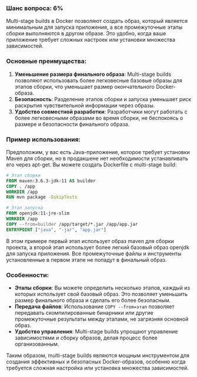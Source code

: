 ### Шанс вопроса: 6%

Multi-stage builds в Docker позволяют создать образ, который является минимальным для запуска приложения, а все промежуточные этапы сборки выполняются в другом образе. Это удобно, когда ваше приложение требует сложных настроек или установки множества зависимостей.

### Основные преимущества:
1. **Уменьшение размера финального образа**: Multi-stage builds позволяют использовать более легковесные базовые образы для этапов сборки, что уменьшает размер окончательного Docker-образа.
2. **Безопасность**: Разделение этапов сборки и запуска уменьшает риск раскрытия чувствительной информации через образы.
3. **Удобство совместной разработки**: Разработчики могут работать с более легковесными образами во время сборки, не беспокоясь о размере и безопасности финального образа.

### Пример использования:
Предположим, у вас есть Java-приложение, которое требует установки Maven для сборки, но в продакшене нет необходимости устанавливать его через apt-get. Вы можете создать Dockerfile с multi-stage build:

```dockerfile
# Этап сборки
FROM maven:3.6.3-jdk-11 AS builder
COPY . /app
WORKDIR /app
RUN mvn package -DskipTests

# Этап запуска
FROM openjdk:11-jre-slim
WORKDIR /app
COPY --from=builder /app/target/*.jar /app/app.jar
ENTRYPOINT ["java", "-jar", "app.jar"]
```

В этом примере первый этап использует образ maven для сборки проекта, а второй этап использует более легкий базовый образ openjdk для запуска приложения. Все промежуточные файлы и инструменты установленные в первом этапе не попадут в финальный образ.

### Особенности:
- **Этапы сборки**: Вы можете определить несколько этапов, каждый из которых использует свой базовый образ. Это позволяет уменьшить размер финального образа и сделать его более безопасным.
- **Передача файлов**: Использование `COPY --from=этап` позволяет передавать скомпилированные бинарники или другие промежуточные результаты между этапами, не загрязняя основной образ.
- **Удобство управления**: Multi-stage builds упрощают управление зависимостями и сборку образов, делая процесс более организованным.

Таким образом, multi-stage builds являются мощным инструментом для создания эффективных и безопасных Docker-образов, особенно когда требуется сложная настройка или установка множества зависимостей.